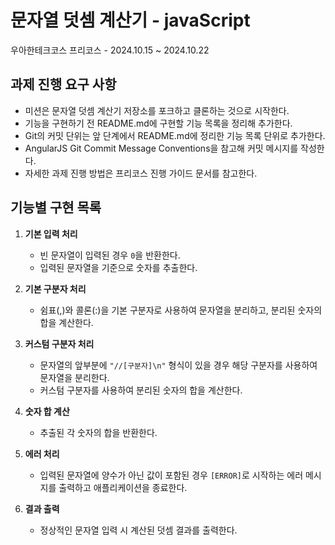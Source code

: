 # 문자열 덧셈 계산기 - javaScript

우아한테크코스 프리코스 - 2024.10.15 ~ 2024.10.22

## 과제 진행 요구 사항

- 미션은 문자열 덧셈 계산기 저장소를 포크하고 클론하는 것으로 시작한다.
- 기능을 구현하기 전 README.md에 구현할 기능 목록을 정리해 추가한다.
- Git의 커밋 단위는 앞 단계에서 README.md에 정리한 기능 목록 단위로 추가한다.
- AngularJS Git Commit Message Conventions을 참고해 커밋 메시지를 작성한다.
- 자세한 과제 진행 방법은 프리코스 진행 가이드 문서를 참고한다.

## 기능별 구현 목록

1. **기본 입력 처리**

   - 빈 문자열이 입력된 경우 `0`을 반환한다.
   - 입력된 문자열을 기준으로 숫자를 추출한다.

2. **기본 구분자 처리**

   - 쉼표(,)와 콜론(:)을 기본 구분자로 사용하여 문자열을 분리하고, 분리된 숫자의 합을 계산한다.

3. **커스텀 구분자 처리**

   - 문자열의 앞부분에 `"//[구분자]\n"` 형식이 있을 경우 해당 구분자를 사용하여 문자열을 분리한다.
   - 커스텀 구분자를 사용하여 분리된 숫자의 합을 계산한다.

4. **숫자 합 계산**

   - 추출된 각 숫자의 합을 반환한다.

5. **에러 처리**

   - 입력된 문자열에 양수가 아닌 값이 포함된 경우 `[ERROR]`로 시작하는 에러 메시지를 출력하고 애플리케이션을 종료한다.

6. **결과 출력**
   - 정상적인 문자열 입력 시 계산된 덧셈 결과를 출력한다.
